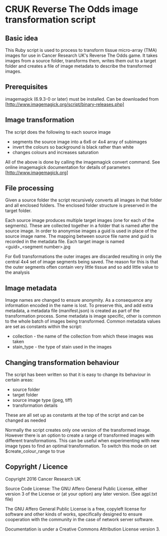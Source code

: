 # CRUK Reverse The Odds image transformation script

## Basic idea

This Ruby script is used to process to transform tissue micro-array (TMA) images for use in
Cancer Research UK's Reverse The Odds game.  It takes images from a source folder, transforms them,
writes them out to a target folder and creates a file of image metadata to describe the transformed images.

## Prerequisites

imagemagick (6.9.3-0 or later) must be installed.  Can be downloaded from [http://www.imagemagick.org/script/binary-releases.php]

## Image transformation

The script does the following to each source image
- segments the source image into a 6x6 or 4x4 array of subimages
- invert the colours so background is black rather than white
- changes colours and increases saturation

All of the above is done by calling the imagemagick convert command.
See online imagemagick documentation for details of parameters [http://www.imagemagick.org]

## File processing

Given a source folder the script recursively converts all images in that folder and all enclosed folders.
The enclosed folder structure is preserved in the target folder.

Each source image produces multiple target images (one for each of the segments).
These are collected together in a folder that is named after the source image.
In order to anonymise images a guid is used in place of the source image name.
The mapping between source file name and guid is recorded in the metadata file.
Each target image is named \<guid>_\<segment number>.jpg

For 6x6 transformations the outer images are discarded resulting in only
the central 4x4 set of image segments being saved.
The reason for this is that the outer segments often contain very little tissue
and so add little value to the analysis

## Image metadata

Image names are changed to ensure anonymity.  As a consequence any information encoded in the name is lost.
To preserve this, and add extra metadata, a metadata file (manifest.json) is created as part of the transformation process.
Some metadata is image specific, other is common to the whole batch of images being transformed.
Common metadata values are set as constants within the script:
 - collection - the name of the collection from which these images was taken
 - stain_type - the type of stain used in the images

## Changing transformation behaviour

The script has been written so that it is easy to change its behaviour in certain areas:

- source folder
- target folder
- source image type (jpeg, tiff)
- transformation details

These are all set up as constants at the top of the script and can be changed as needed

Normally the script creates only one version of the transformed image.    However there is an option to create a range
of transformed images with different transformations.  This can be useful when experimenting with new image types to find an optimal transformation.
To switch this mode on set $create_colour_range to true

## Copyright / Licence

Copyright 2016 Cancer Research UK

Source Code License: The GNU Affero General Public License, either version 3 of the License or (at your option) any later version. (See agpl.txt file)

The GNU Affero General Public License is a free, copyleft license for software and other kinds of works, specifically designed to ensure
cooperation with the community in the case of network server software.

Documentation is under a Creative Commons Attribution License version 3.

